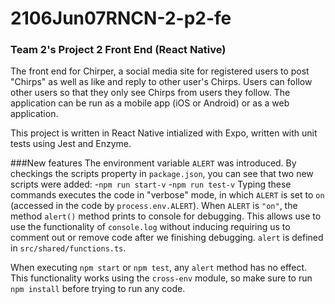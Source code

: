 # 2106Jun07RNCN-2-p2-fe
### Team 2's Project 2 Front End (React Native)

The front end for Chirper, a social media site for registered users to post "Chirps" as well as like and reply to other user's Chirps. Users can follow other users so that they only see Chirps from users they follow. The application can be run as a mobile app (iOS or Android) or as a web application.

This project is written in React Native intialized with Expo, written with unit tests using Jest and Enzyme.

###New features
The environment variable ```ALERT``` was introduced. By checkings the scripts property in ```package.json```, you can see that two new scripts were added:
-```npm run start-v```
-```npm run test-v```
Typing these commands executes the code in "verbose" mode, in which ```ALERT``` is set to ```on``` (accessed in the code by ```process.env.ALERT```). When ```ALERT``` is ```"on"```, the method ```alert()``` method prints to console for debugging. This allows use to use the functionality of ```console.log``` without inducing requiring us to comment out or remove code after we finishing debugging. ```alert``` is defined in ```src/shared/functions.ts```.

When executing ```npm start``` or ```npm test```, any ```alert``` method has no effect. This functionality works using the ```cross-env``` module, so make sure to run ```npm install``` before trying to run any code.
